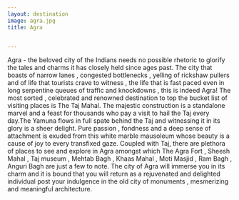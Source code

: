 ```yaml
---
layout: destination
image: agra.jpg
title: Agra


---
```

Agra - the beloved city of the Indians needs no possible rhetoric to glorify the tales and charms it has closely held since ages past. The city that boasts of narrow lanes , congested bottlenecks , yelling of rickshaw pullers and of life that tourists crave to witness , the life that is fast paced even in long serpentine queues of traffic and knockdowns , this is indeed Agra! The most sorted , celebrated and renowned destination to top the bucket list of visiting places is The Taj Mahal. The majestic construction is a standalone marvel and a feast for thousands who pay a visit to hail the Taj every day.The Yamuna flows in full spate behind the Taj and witnessing it in its glory is a sheer delight. Pure passion , fondness and a deep sense of attachment is exuded from this white marble mausoleum whose beauty is a cause of joy to every transfixed gaze. Coupled with Taj, there are plethora of places to see and explore in Agra amongst which The Agra Fort , Sheesh Mahal ,  Taj museum , Mehtab Bagh , Khaas Mahal , Moti Masjid , Ram Bagh , Anguri Bagh are just a few to note. The city of Agra will immerse you in its charm and it is bound that you will return as a rejuvenated and delighted individual post your indulgence in the old city of monuments , mesmerizing and meaningful architecture.